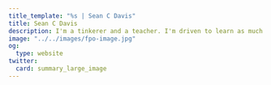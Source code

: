 ```yaml
---
title_template: "%s | Sean C Davis"
title: Sean C Davis
description: I'm a tinkerer and a teacher. I'm driven to learn as much as I can as fast as I can, and then to pass those learnings onto those who may find them beneficial.
image: "../../images/fpo-image.jpg"
og:
  type: website
twitter:
  card: summary_large_image
---
```

